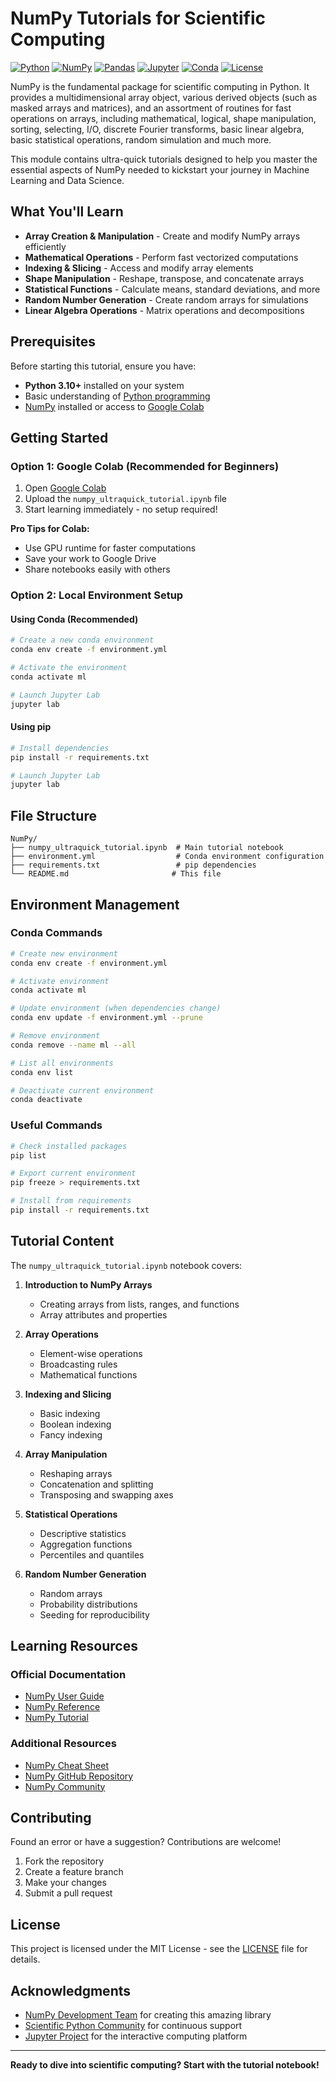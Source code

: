 # NumPy Tutorials for Scientific Computing

[![Python](https://img.shields.io/badge/Python-3.10+-blue.svg)](https://www.python.org/downloads/)
[![NumPy](https://img.shields.io/badge/NumPy-1.24+-blue.svg)](https://numpy.org/)
[![Pandas](https://img.shields.io/badge/Pandas-2.0+-blue.svg)](https://pandas.pydata.org/)
[![Jupyter](https://img.shields.io/badge/Jupyter-Notebook-orange.svg)](https://jupyter.org/)
[![Conda](https://img.shields.io/badge/Conda-Environment-green.svg)](https://docs.conda.io/)
[![License](https://img.shields.io/badge/License-MIT-green.svg)](../LICENSE)

NumPy is the fundamental package for scientific computing in Python. It provides a multidimensional array object, various derived objects (such as masked arrays and matrices), and an assortment of routines for fast operations on arrays, including mathematical, logical, shape manipulation, sorting, selecting, I/O, discrete Fourier transforms, basic linear algebra, basic statistical operations, random simulation and much more.

This module contains ultra-quick tutorials designed to help you master the essential aspects of NumPy needed to kickstart your journey in Machine Learning and Data Science.

## What You'll Learn

- **Array Creation & Manipulation** - Create and modify NumPy arrays efficiently
- **Mathematical Operations** - Perform fast vectorized computations
- **Indexing & Slicing** - Access and modify array elements
- **Shape Manipulation** - Reshape, transpose, and concatenate arrays
- **Statistical Functions** - Calculate means, standard deviations, and more
- **Random Number Generation** - Create random arrays for simulations
- **Linear Algebra Operations** - Matrix operations and decompositions

## Prerequisites

Before starting this tutorial, ensure you have:

- **Python 3.10+** installed on your system
- Basic understanding of [Python programming](https://www.python.org/doc/)
- [NumPy](https://numpy.org/install/) installed or access to [Google Colab](https://colab.research.google.com/)

## Getting Started

### Option 1: Google Colab (Recommended for Beginners)

1. Open [Google Colab](https://colab.research.google.com/)
2. Upload the `numpy_ultraquick_tutorial.ipynb` file
3. Start learning immediately - no setup required!

**Pro Tips for Colab:**
- Use GPU runtime for faster computations
- Save your work to Google Drive
- Share notebooks easily with others

### Option 2: Local Environment Setup

#### Using Conda (Recommended)

```bash
# Create a new conda environment
conda env create -f environment.yml

# Activate the environment
conda activate ml

# Launch Jupyter Lab
jupyter lab
```

#### Using pip

```bash
# Install dependencies
pip install -r requirements.txt

# Launch Jupyter Lab
jupyter lab
```

## File Structure

```
NumPy/
├── numpy_ultraquick_tutorial.ipynb  # Main tutorial notebook
├── environment.yml                  # Conda environment configuration
├── requirements.txt                 # pip dependencies
└── README.md                       # This file
```

## Environment Management

### Conda Commands

```bash
# Create new environment
conda env create -f environment.yml

# Activate environment
conda activate ml

# Update environment (when dependencies change)
conda env update -f environment.yml --prune

# Remove environment
conda remove --name ml --all

# List all environments
conda env list

# Deactivate current environment
conda deactivate
```

### Useful Commands

```bash
# Check installed packages
pip list

# Export current environment
pip freeze > requirements.txt

# Install from requirements
pip install -r requirements.txt
```

## Tutorial Content

The `numpy_ultraquick_tutorial.ipynb` notebook covers:

1. **Introduction to NumPy Arrays**
   - Creating arrays from lists, ranges, and functions
   - Array attributes and properties

2. **Array Operations**
   - Element-wise operations
   - Broadcasting rules
   - Mathematical functions

3. **Indexing and Slicing**
   - Basic indexing
   - Boolean indexing
   - Fancy indexing

4. **Array Manipulation**
   - Reshaping arrays
   - Concatenation and splitting
   - Transposing and swapping axes

5. **Statistical Operations**
   - Descriptive statistics
   - Aggregation functions
   - Percentiles and quantiles

6. **Random Number Generation**
   - Random arrays
   - Probability distributions
   - Seeding for reproducibility

## Learning Resources

### Official Documentation
- [NumPy User Guide](https://numpy.org/doc/stable/user/index.html)
- [NumPy Reference](https://numpy.org/doc/stable/reference/)
- [NumPy Tutorial](https://numpy.org/doc/stable/user/quickstart.html)

### Additional Resources
- [NumPy Cheat Sheet](https://s3.amazonaws.com/assets.datacamp.com/blog_assets/Numpy_Python_Cheat_Sheet.pdf)
- [NumPy GitHub Repository](https://github.com/numpy/numpy)
- [NumPy Community](https://numpy.org/community/)

## Contributing

Found an error or have a suggestion? Contributions are welcome!

1. Fork the repository
2. Create a feature branch
3. Make your changes
4. Submit a pull request

## License

This project is licensed under the MIT License - see the [LICENSE](../LICENSE) file for details.

## Acknowledgments

- [NumPy Development Team](https://numpy.org/about/) for creating this amazing library
- [Scientific Python Community](https://scientific-python.org/) for continuous support
- [Jupyter Project](https://jupyter.org/) for the interactive computing platform

---

**Ready to dive into scientific computing? Start with the tutorial notebook!**
